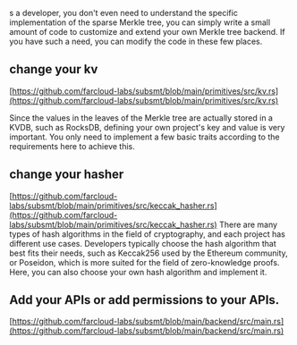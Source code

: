 s a developer, you don't even need to understand the specific implementation of the sparse Merkle tree, you can simply write a small amount of code to customize and extend your own Merkle tree backend. If you have such a need, you can modify the code in these few places.

## change your kv
[https://github.com/farcloud-labs/subsmt/blob/main/primitives/src/kv.rs](https://github.com/farcloud-labs/subsmt/blob/main/primitives/src/kv.rs)

Since the values in the leaves of the Merkle tree are actually stored in a KVDB, such as RocksDB, defining your own project's key and value is very important. You only need to implement a few basic traits according to the requirements here to achieve this.

## change your hasher
[https://github.com/farcloud-labs/subsmt/blob/main/primitives/src/keccak_hasher.rs](https://github.com/farcloud-labs/subsmt/blob/main/primitives/src/keccak_hasher.rs)
There are many types of hash algorithms in the field of cryptography, and each project has different use cases. Developers typically choose the hash algorithm that best fits their needs, such as Keccak256 used by the Ethereum community, or Poseidon, which is more suited for the field of zero-knowledge proofs. Here, you can also choose your own hash algorithm and implement it.

## Add your APIs or add permissions to your APIs.
[https://github.com/farcloud-labs/subsmt/blob/main/backend/src/main.rs](https://github.com/farcloud-labs/subsmt/blob/main/backend/src/main.rs)